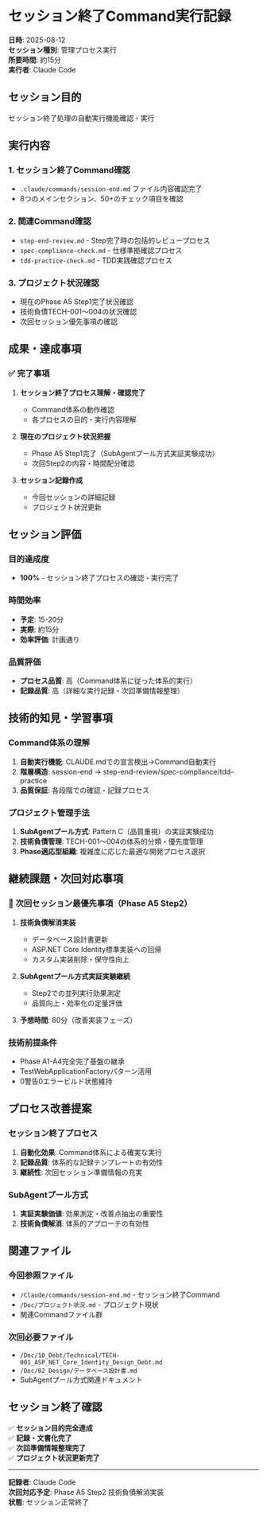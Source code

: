 # セッション終了Command実行記録

**日時**: 2025-08-12  
**セッション種別**: 管理プロセス実行  
**所要時間**: 約15分  
**実行者**: Claude Code

## セッション目的

セッション終了処理の自動実行機能確認・実行

## 実行内容

### 1. セッション終了Command確認
- `.claude/commands/session-end.md` ファイル内容確認完了
- 8つのメインセクション、50+のチェック項目を確認

### 2. 関連Command確認
- `step-end-review.md` - Step完了時の包括的レビュープロセス
- `spec-compliance-check.md` - 仕様準拠確認プロセス  
- `tdd-practice-check.md` - TDD実践確認プロセス

### 3. プロジェクト状況確認
- 現在のPhase A5 Step1完了状況確認
- 技術負債TECH-001〜004の状況確認
- 次回セッション優先事項の確認

## 成果・達成事項

### ✅ 完了事項
1. **セッション終了プロセス理解・確認完了**
   - Command体系の動作確認
   - 各プロセスの目的・実行内容理解

2. **現在のプロジェクト状況把握**
   - Phase A5 Step1完了（SubAgentプール方式実証実験成功）
   - 次回Step2の内容・時間配分確認

3. **セッション記録作成**
   - 今回セッションの詳細記録
   - プロジェクト状況更新

## セッション評価

### 目的達成度
- **100%** - セッション終了プロセスの確認・実行完了

### 時間効率
- **予定**: 15-20分  
- **実際**: 約15分
- **効率評価**: 計画通り

### 品質評価
- **プロセス品質**: 高（Command体系に従った体系的実行）
- **記録品質**: 高（詳細な実行記録・次回準備情報整理）

## 技術的知見・学習事項

### Command体系の理解
1. **自動実行機能**: CLAUDE.mdでの宣言検出→Command自動実行
2. **階層構造**: session-end → step-end-review/spec-compliance/tdd-practice
3. **品質保証**: 各段階での確認・記録プロセス

### プロジェクト管理手法
1. **SubAgentプール方式**: Pattern C（品質重視）の実証実験成功
2. **技術負債管理**: TECH-001〜004の体系的分類・優先度管理
3. **Phase適応型組織**: 複雑度に応じた最適な開発プロセス選択

## 継続課題・次回対応事項

### 🎯 次回セッション最優先事項（Phase A5 Step2）
1. **技術負債解消実装**
   - データベース設計書更新
   - ASP.NET Core Identity標準実装への回帰
   - カスタム実装削除・保守性向上

2. **SubAgentプール方式実証実験継続**
   - Step2での並列実行効果測定
   - 品質向上・効率化の定量評価

3. **予想時間**: 60分（改善実装フェーズ）

### 技術前提条件
- Phase A1-A4完全完了基盤の継承
- TestWebApplicationFactoryパターン活用
- 0警告0エラービルド状態維持

## プロセス改善提案

### セッション終了プロセス
1. **自動化効果**: Command体系による確実な実行
2. **記録品質**: 体系的な記録テンプレートの有効性
3. **継続性**: 次回セッション準備情報の充実

### SubAgentプール方式
1. **実証実験価値**: 効果測定・改善点抽出の重要性
2. **技術負債解消**: 体系的アプローチの有効性

## 関連ファイル

### 今回参照ファイル
- `/Claude/commands/session-end.md` - セッション終了Command
- `/Doc/プロジェクト状況.md` - プロジェクト現状
- 関連Commandファイル群

### 次回必要ファイル
- `/Doc/10_Debt/Technical/TECH-001_ASP_NET_Core_Identity_Design_Debt.md`
- `/Doc/02_Design/データベース設計書.md`
- SubAgentプール方式関連ドキュメント

## セッション終了確認

✅ **セッション目的完全達成**  
✅ **記録・文書化完了**  
✅ **次回準備情報整理完了**  
✅ **プロジェクト状況更新完了**

---

**記録者**: Claude Code  
**次回対応予定**: Phase A5 Step2 技術負債解消実装  
**状態**: セッション正常終了